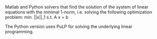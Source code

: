 Matlab and Python solvers that find the solution of the system of linear equations
with the minimal 1-norm, i.e. solving the following optimization problem:
min. ||x||_1
s.t.
A x = b

The Python version uses PuLP for solving the underlying linear programming.
